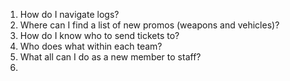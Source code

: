1. How do I navigate logs?
2. Where can I find a list of new promos (weapons and vehicles)?
3. How do I know who to send tickets to? 
4. Who does what within each team?
5. What all can I do as a new member to staff?
6. 